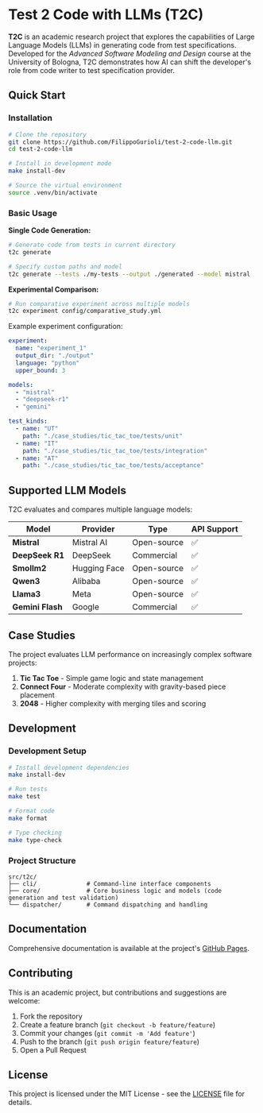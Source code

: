 # Test 2 Code with LLMs (T2C)

**T2C** is an academic research project that explores the capabilities of Large Language Models (LLMs) in generating code from test specifications. Developed for the *Advanced Software Modeling and Design* course at the University of Bologna, T2C demonstrates how AI can shift the developer's role from code writer to test specification provider.

## Quick Start

### Installation

```bash
# Clone the repository
git clone https://github.com/FilippoGurioli/test-2-code-llm.git
cd test-2-code-llm

# Install in development mode
make install-dev

# Source the virtual environment
source .venv/bin/activate
```

### Basic Usage

**Single Code Generation:**

```bash
# Generate code from tests in current directory
t2c generate

# Specify custom paths and model
t2c generate --tests ./my-tests --output ./generated --model mistral
```

**Experimental Comparison:**

```bash
# Run comparative experiment across multiple models
t2c experiment config/comparative_study.yml
```

Example experiment configuration:

```yaml
experiment:
  name: "experiment_1"
  output_dir: "./output"
  language: "python"
  upper_bound: 3

models:
  - "mistral"
  - "deepseek-r1"
  - "gemini"

test_kinds:
  - name: "UT"
    path: "./case_studies/tic_tac_toe/tests/unit"
  - name: "IT"
    path: "./case_studies/tic_tac_toe/tests/integration"
  - name: "AT"
    path: "./case_studies/tic_tac_toe/tests/acceptance"
```

## Supported LLM Models

T2C evaluates and compares multiple language models:

| Model            | Provider     | Type        | API Support |
| ---------------- | ------------ | ----------- | ----------- |
| **Mistral**      | Mistral AI   | Open-source | ✅           |
| **DeepSeek R1**  | DeepSeek     | Commercial  | ✅           |
| **Smollm2**      | Hugging Face | Open-source | ✅           |
| **Qwen3**        | Alibaba      | Open-source | ✅           |
| **Llama3**       | Meta         | Open-source | ✅           |
| **Gemini Flash** | Google       | Commercial  | ✅           |

## Case Studies

The project evaluates LLM performance on increasingly complex software projects:

1. **Tic Tac Toe** - Simple game logic and state management
2. **Connect Four** - Moderate complexity with gravity-based piece placement
3. **2048** - Higher complexity with merging tiles and scoring

## Development

### Development Setup

```bash
# Install development dependencies
make install-dev

# Run tests
make test

# Format code
make format

# Type checking
make type-check
```

### Project Structure

```text
src/t2c/
├── cli/              # Command-line interface components
├── core/             # Core business logic and models (code generation and test validation)
└── dispatcher/       # Command dispatching and handling
```

## Documentation

Comprehensive documentation is available at the project's [GitHub Pages](https://filippogurioli.github.io/test-2-code-llm/).

## Contributing

This is an academic project, but contributions and suggestions are welcome:

1. Fork the repository
2. Create a feature branch (`git checkout -b feature/feature`)
3. Commit your changes (`git commit -m 'Add feature'`)
4. Push to the branch (`git push origin feature/feature`)
5. Open a Pull Request

## License

This project is licensed under the MIT License - see the [LICENSE](LICENSE) file for details.
